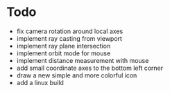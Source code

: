 # Todo

- fix camera rotation around local axes
- implement ray casting from viewport
- implement ray plane intersection
- implement orbit mode for mouse
- implement distance measurement with mouse
- add small coordinate axes to the bottom left corner
- draw a new simple and more colorful icon
- add a linux build
